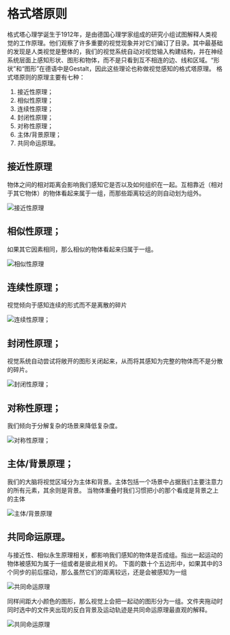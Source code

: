 # 格式塔原则

格式塔心理学诞生于1912年，是由德国心理学家组成的研究小组试图解释人类视觉的工作原理。他们观察了许多重要的视觉现象并对它们编订了目录。其中最基础的发现是人类视觉是整体的，我们的视觉系统自动对视觉输入构建结构，并在神经系统层面上感知形状、图形和物体，而不是只看到互不相连的边、线和区域。“形状”和“图形”在德语中是Gestalt，因此这些理论也称做视觉感知的格式塔原理。
格式塔原则的原理主要有七种：

1. 接近性原理；
2. 相似性原理；
3. 连续性原理；
4. 封闭性原理；
5. 对称性原理；
6. 主体/背景原理；
7. 共同命运原理。

## 接近性原理

物体之间的相对距离会影响我们感知它是否以及如何组织在一起。互相靠近（相对于其它物体）的物体看起来属于一组，而那些距离较远的则自动划为组外。

![接近性原理](https://guidelines.cc/assets/imgs/39232568.png ':size=370')

## 相似性原理；

如果其它因素相同，那么相似的物体看起来归属于一组。

![相似性原理](https://guidelines.cc/assets/imgs/39295886.png ':size=370')

## 连续性原理；

视觉倾向于感知连续的形式而不是离散的碎片

![连续性原理；](https://guidelines.cc/assets/imgs/39366446.png ':size=370')

## 封闭性原理；

视觉系统自动尝试将敞开的图形关闭起来，从而将其感知为完整的物体而不是分散的碎片。

![封闭性原理；](https://guidelines.cc/assets/imgs/39397002.png ':size=370')

## 对称性原理；

我们倾向于分解复杂的场景来降低复杂度。

![对称性原理；](https://guidelines.cc/assets/imgs/39430044.png ':size=370')

## 主体/背景原理；

我们的大脑将视觉区域分为主体和背景。主体包括一个场景中占据我们主要注意力的所有元素，其余则是背景。
当物体重叠时我们习惯把小的那个看成是背景之上的主体

![主体/背景原理](https://guidelines.cc/assets/imgs/39519193.png ':size=370')

## 共同命运原理。

与接近性、相似永生原理相关，都影响我们感知的物体是否成组。指出一起运动的物体被感知为属于一组或者是彼此相关的。
下面的数十个五边形中，如果其中的3个同步的前后摆动，那么虽然它们的距离较远，还是会被感知为一组

![共同命运原理](https://guidelines.cc/assets/imgs/12c12c93-5214-4d90-8079-20a16b47e4b6.gif ':size=370')

同样间距大小颜色的图形，那么视觉上会把一起动的图形分为一组。文件夹拖动时同时选中的文件夹出现的反白背景及运动轨迹是共同命运原理最直观的解释。

![共同命运原理](https://guidelines.cc/assets/imgs/39795790.png ':size=370')